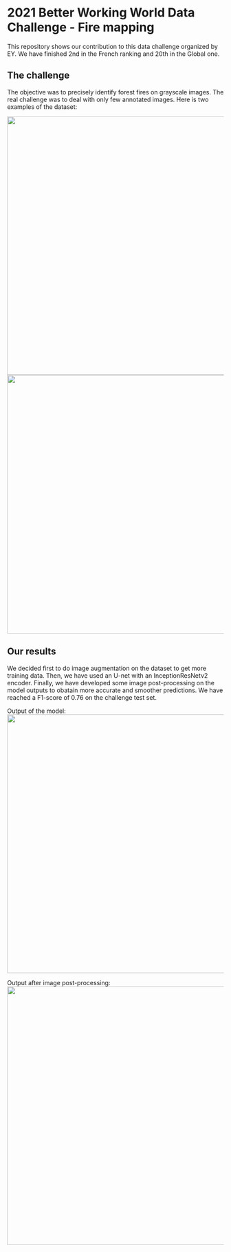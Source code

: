 # 2021 Better Working World Data Challenge - Fire mapping
This repository shows our contribution to this data challenge organized by EY. We have finished 2nd in the French ranking and 20th in the Global one. 

## The challenge
The objective was to precisely identify forest fires on grayscale images. The real challenge was to deal with only few annotated images. Here is two examples of the dataset: 

<img src="https://raw.githubusercontent.com/louisreberga/ey-data-challenge-2021/main/images/dataset_1.png" width="600" />
<img src="https://raw.githubusercontent.com/louisreberga/ey-data-challenge-2021/main/images/dataset_2.png" width="600" />

## Our results
We decided first to do image augmentation on the dataset to get more training data. Then, we have used an U-net with an InceptionResNetv2 encoder. Finally, we have developed some image post-processing on the model outputs to obatain more accurate and smoother predictions. We have reached a F1-score of 0.76 on the challenge test set.

Output of the model: \
<img src="https://raw.githubusercontent.com/louisreberga/ey-data-challenge-2021/main/images/output_1.png" width="600" />

Output after image post-processing: \
<img src="https://raw.githubusercontent.com/louisreberga/ey-data-challenge-2021/main/images/output_2.png" width="600" />

